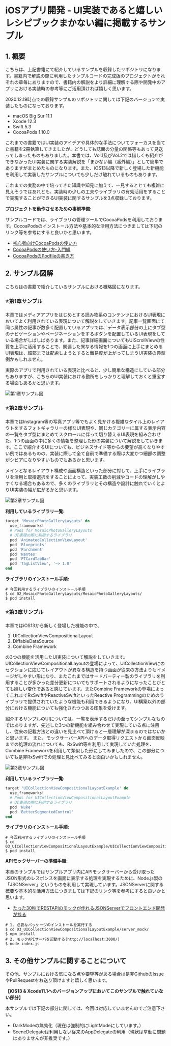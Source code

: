 # iOSアプリ開発 - UI実装であると嬉しいレシピブックまかない編に掲載するサンプル

## 1. 概要

こちらは、上記書籍にて紹介しているサンプルを収録したリポジトリになります。書籍内で解説の際に利用したサンプルコードの完成版のプロジェクトがそれぞれの章毎にありますので、書籍内の解説をより詳細に理解する際や開発中のアプリにおける実装時の参考等にご活用頂ければ嬉しく思います。

2020.12.19時点での収録サンプルのリポジトリに関しては下記のバージョンで実装したものになっております。

 * macOS Big Sur 11.1
 * Xcode 12.3
 * Swift 5.3
 * CocoaPods 1.10.0

これまでの書籍ではUI実装のアイデアや具体的な手法についてフォーカスを当てた書籍を2冊執筆してきましたが、どうしても誌面の分量の関係等もあって見送ってしまったものもありました。本書では、Vol.1及びVol.2では惜しくも紹介ができなかったUI実装に関する実装解説を「まかない編（番外編）」として簡単でありますがまとめたものになります。また、iOS13以降で新しく登場した新機能を利用して実装したサンプルについても少しだけ触れているものもあります。

これまでの実務の中で培ってきた知識や知見に加えて、一見するととても複雑に見えそうではあれども、実装時の少しの工夫やライブラリの有効活用をすることで実現することができるUI実装に関するサンプルを3点収録しております。

__プロジェクトを動作させるための事前準備:__

サンプルコードでは、ライブラリの管理ツールでCocoaPodsを利用しております。CocoaPodsのインストール方法や基本的な活用方法につきましては下記のリンク等を参考にすると良いかと思います。

+ [初心者向けCocoaPodsの使い方](http://developers.goalist.co.jp/entry/2017/04/20/180931)
+ [CocoaPodsの使い方-入門編](https://www.ukeyslabo.com/development/iosapplication/how-to-use-cocoapods-for-beginner/)
+ [CocoaPodsのPodfileの書き方](https://dev.digitrick.us/notes/podfilesyntax)

## 2. サンプル図解

こちらはの書籍で紹介しているサンプルにおける概略図になります。

### ⭐️第1章サンプル

本章ではメディアアプリをはじめとする読み物系のコンテンツにおけるUI表現においてよく利用されている表現について解説をしていきます。記事一覧画面にて同じ属性の記事が数多く配置しているアプリでは、データ表示部分の上にタブ型のナビゲーションやページネーションをするボタンを配置しているUI表現をしている場合がしばしばあります。また、記事詳細画面についてもUIScrollViewの性質を上手に活用することで、関連した異なる情報を1つの画面に上手にまとめるUI表現は、細部までは配慮しようとすると難易度が上がってしまうUI実装の典型例かもしれません。

実際のアプリで利用されている表現と比べると、少し簡単な構造にしている部分もありますが、こちらのUI実装における勘所をしっかりと理解しておくと重宝する場面もあるかと思います。

![第1章サンプル図](https://github.com/fumiyasac/meals_ios_ui_recipe_showcase/blob/master/images/capture_techbook_meals_chapter1.jpg)

### ️⭐️第2章サンプル

本章ではInstagram等の写真アプリ等でもよく見かける複雑なタイル上のレイアウトをするフォトギャラリーの様なUI表現や、同じカテゴリーに属する表示内容の一覧をタブ型にまとめてスクロールに伴って切り替えるUI表現を組み合わせた、1つの画面の中に多くの情報を整理した形の実装について解説をしていきます。ここで紹介するUIについても、ビジネスサイド等からの要望が高くなりやすい例ではあるものの、実装に際して全て自前で準備する際は大変かつ細部の調整がシビアになりやすいものでもあるかと思います。

メインとなるレイアウト構成や画面構造といった部分に対して、上手にライブラリを活用と取捨選択をすることによって、実装工数の削減やコードの理解がしやすくなる場合もあるので、多くのライブラリとその構造や設計に触れていくとよりUI実装の幅が広がるかと思います。

![第2章サンプル図](https://github.com/fumiyasac/meals_ios_ui_recipe_showcase/blob/master/images/capture_techbook_meals_chapter2.jpg)

__利用しているライブラリ一覧:__

```ruby
target 'MosaicPhotoGalleryLayouts' do
  use_frameworks!
  # Pods for MosaicPhotoGalleryLayouts
  # UI表現の際に利用するライブラリ
  pod 'AnimatedCollectionViewLayout'
  pod 'Blueprints'
  pod 'Parchment'
  pod 'Nantes'
  pod 'PTCardTabBar'
  pod 'TagListView', '~> 1.0'
end
```

__ライブラリのインストール手順:__

```shell
# 今回利用するライブラリのインストール手順
$ cd 02_MosaicPhotoGalleryLayouts/MosaicPhotoGalleryLayouts/ 
$ pod install
```

### ⭐️第3章サンプル

本章ではiOS13から新しく登場した機能の中で、

1. UICollectionViewCompositionalLayout
2. DiffableDataSource
3. Combine Framework

の3つの機能を活用したUI実装について解説をしていきます。
UICollectionViewCompositionalLayoutの登場によって、UICollectionViewにのセクションに応じてレイアウトが異なる構造を持つ画面が従来の方法よりもイメージがしやすい形になり、またこれまではサードパーティー製のライブラリを利用することが多かった差分更新についてもサポートされるようになったことがとても嬉しい変化であると感じています。またCombine Frameworkの登場によってこれまでRxSwiftやReactiveSwiftといったReactive Programmingのためのライブラリで提供されていたような機能も利用できるようになり、UI構築以外の部分における機能についても強化されつつある印象を受けます。

紹介するサンプルのUIについては、一覧を表示するだけの至ってシンプルなものではありますが、先述した3つの新機能を組み合わせて実現している点に注目し、従来の記載方法との違いを見比べて頂けると一層理解が深まるのではないかと思います。
また、モックサーバーAPIへのデータ取得リクエストから画面反映までの処理の流れについても、RxSwift等を利用して実現していた処理を、Combine Frameworkを利用して類似した形にしてみましたので、この部分についても是非RxSwiftでの処理と見比べてみると面白いかもしれません。

![第3章サンプル図](https://github.com/fumiyasac/meals_ios_ui_recipe_showcase/blob/master/images/capture_techbook_meals_chapter3.jpg)

__利用しているライブラリ一覧:__

```ruby
target 'UICollectionViewCompositionalLayoutExample' do
  use_frameworks!
  # Pods for UICollectionViewCompositionalLayoutExample
  # UI表現の際に利用するライブラリ
  pod 'Nuke'
  pod 'BetterSegmentedControl'
end
```

__ライブラリのインストール手順:__

```shell
# 今回利用するライブラリのインストール手順
$ cd 03_UICollectionViewCompositionalLayoutExample/UICollectionViewCompositionalLayoutExample/ 
$ pod install
```

__APIモックサーバーの準備手順:__

本章のサンプルではサンプルアプリ内にAPIモックサーバーから受け取ったJSON形式のレスポンスを画面に表示する処理を実現するために、Node.js製の「JSONServer」というものを利用して実現しています。JSONServerに関する概要や基本的な活用方法につきましては下記のリンク等を参考にすると良いかと思います。

+ [たった30秒でRESTAPIのモックが作れるJSONServerでフロントエンド開発が捗る](https://www.webprofessional.jp/mock-rest-apis-using-json-server/)

```shell
# 1. 必要なパッケージのインストールを実行する
$ cd 03_UICollectionViewCompositionalLayoutExample/server_mock/ 
$ npm install
# 2. モックAPIサーバを起動する(http://localhost:3000/)
$ node index.js
```

## 3. その他サンプルに関することについて

その他、サンプルにおける気になる点や要望等がある場合は是非GithubのIssueやPullRequestをお送り頂けますと嬉しく思います。

__【iOS13 & Xcode11.1へのバージョンアップにおいてこのサンプルで触れていない部分】__

本サンプルでは下記の部分に関しては、今回は対応していませんのでご注意下さい。

+ DarkModeの無効化（現在は強制的にLightModeにしています。）
+ SceneDelegateは利用しない従来のAppDelegateの利用（現状は挙動に問題はありませんが非推奨です。）
